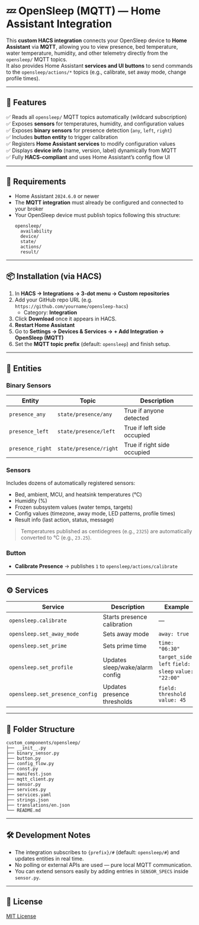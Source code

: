 
# 💤 OpenSleep (MQTT) — Home Assistant Integration

This **custom HACS integration** connects your OpenSleep device to **Home Assistant** via **MQTT**, allowing you to view presence, bed temperature, water temperature, humidity, and other telemetry directly from the `opensleep/` MQTT topics.  
It also provides Home Assistant **services and UI buttons** to send commands to the `opensleep/actions/*` topics (e.g., calibrate, set away mode, change profile times).

---

## 🌟 Features

✅ Reads all `opensleep/` MQTT topics automatically (wildcard subscription)  
✅ Exposes **sensors** for temperatures, humidity, and configuration values  
✅ Exposes **binary sensors** for presence detection (`any`, `left`, `right`)  
✅ Includes **button entity** to trigger calibration  
✅ Registers **Home Assistant services** to modify configuration values  
✅ Displays **device info** (name, version, label) dynamically from MQTT  
✅ Fully **HACS-compliant** and uses Home Assistant’s config flow UI  

---

## 🧠 Requirements

- Home Assistant `2024.6.0` or newer  
- The **MQTT integration** must already be configured and connected to your broker  
- Your OpenSleep device must publish topics following this structure:
  ```
  opensleep/
    availability
    device/
    state/
    actions/
    result/
  ```

---

## 📦 Installation (via HACS)

1. In **HACS → Integrations → 3-dot menu → Custom repositories**
2. Add your GitHub repo URL (e.g. `https://github.com/yourname/opensleep-hacs`)  
   - Category: **Integration**
3. Click **Download** once it appears in HACS.
4. **Restart Home Assistant**
5. Go to **Settings → Devices & Services → + Add Integration → OpenSleep (MQTT)**  
6. Set the **MQTT topic prefix** (default: `opensleep`) and finish setup.

---

## 🧩 Entities

### **Binary Sensors**
| Entity | Topic | Description |
|--------|--------|-------------|
| `presence_any` | `state/presence/any` | True if anyone detected |
| `presence_left` | `state/presence/left` | True if left side occupied |
| `presence_right` | `state/presence/right` | True if right side occupied |

### **Sensors**
Includes dozens of automatically registered sensors:
- Bed, ambient, MCU, and heatsink temperatures (°C)
- Humidity (%)
- Frozen subsystem values (water temps, targets)
- Config values (timezone, away mode, LED patterns, profile times)
- Result info (last action, status, message)

> Temperatures published as centidegrees (e.g., `2325`) are automatically converted to °C (e.g., `23.25`).

### **Button**
- **Calibrate Presence** → publishes `1` to `opensleep/actions/calibrate`

---

## ⚙️ Services

| Service | Description | Example |
|----------|--------------|----------|
| `opensleep.calibrate` | Starts presence calibration | — |
| `opensleep.set_away_mode` | Sets away mode | `away: true` |
| `opensleep.set_prime` | Sets prime time | `time: "06:30"` |
| `opensleep.set_profile` | Updates sleep/wake/alarm config | `target_side: left` `field: sleep` `value: "22:00"` |
| `opensleep.set_presence_config` | Updates presence thresholds | `field: threshold` `value: 45` |

---

## 🧱 Folder Structure

```
custom_components/opensleep/
├── __init__.py
├── binary_sensor.py
├── button.py
├── config_flow.py
├── const.py
├── manifest.json
├── mqtt_client.py
├── sensor.py
├── services.py
├── services.yaml
├── strings.json
├── translations/en.json
└── README.md
```

---

## 🛠️ Development Notes

- The integration subscribes to `{prefix}/#` (default: `opensleep/#`) and updates entities in real time.
- No polling or external APIs are used — pure local MQTT communication.
- You can extend sensors easily by adding entries in `SENSOR_SPECS` inside `sensor.py`.

---

## 🧾 License

[MIT License](./LICENSE)
